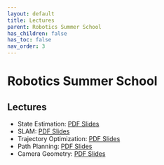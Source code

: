 ```yaml
---
layout: default
title: Lectures
parent: Robotics Summer School
has_children: false
has_toc: false
nav_order: 3
---
```


# Robotics Summer School

## Lectures

- State Estimation: [PDF Slides](https://drive.google.com/file/d/1ny9isR3ug1kvxhxRIp61bTToffRxFCB2/view?usp=sharing)
- SLAM: [PDF Slides](https://drive.google.com/file/d/1c3QTql1LgvS5vy4Q0yEe3p2rLaC6OnNN/view?usp=sharing)
- Trajectory Optimization: [PDF Slides](https://drive.google.com/file/d/1_fZYuk-NblBWD9q23hBkTBqzq5spEzGT/view?usp=sharing)
- Path Planning: [PDF Slides](https://drive.google.com/file/d/1md3BfWSZupeTDpfk4f8tAeuNincJnOk-/view?usp=sharing)
- Camera Geometry: [PDF Slides](https://drive.google.com/file/d/18kdfIIIxv2Af6-OBnzkMrnL7ZIKN8vWE/view?usp=sharing)